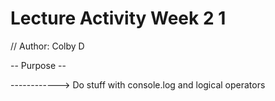 # Lecture Activity Week 2 1
// Author: Colby D

-- Purpose --

------------> Do stuff with console.log and logical operators